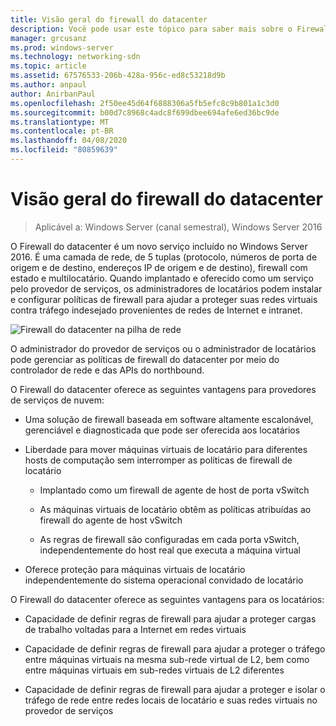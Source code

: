 ```yaml
---
title: Visão geral do firewall do datacenter
description: Você pode usar este tópico para saber mais sobre o Firewall do datacenter, que é uma camada de rede, 5 tuplas (protocolo, números de porta de origem e de destino, endereços IP de origem e de destino), firewall multilocatário com estado no Windows Server 2016.
manager: grcusanz
ms.prod: windows-server
ms.technology: networking-sdn
ms.topic: article
ms.assetid: 67576533-206b-428a-956c-ed8c53218d9b
ms.author: anpaul
author: AnirbanPaul
ms.openlocfilehash: 2f50ee45d64f6888306a5fb5efc8c9b801a1c3d0
ms.sourcegitcommit: b00d7c8968c4adc8f699dbee694afe6ed36bc9de
ms.translationtype: MT
ms.contentlocale: pt-BR
ms.lasthandoff: 04/08/2020
ms.locfileid: "80859639"
---
```

# <a name="datacenter-firewall-overview"></a>Visão geral do firewall do datacenter

>Aplicável a: Windows Server (canal semestral), Windows Server 2016

O Firewall do datacenter é um novo serviço incluído no Windows Server 2016. É uma camada de rede, de 5 tuplas (protocolo, números de porta de origem e de destino, endereços IP de origem e de destino), firewall com estado e multilocatário. Quando implantado e oferecido como um serviço pelo provedor de serviços, os administradores de locatários podem instalar e configurar políticas de firewall para ajudar a proteger suas redes virtuais contra tráfego indesejado provenientes de redes de Internet e intranet.  
  
![Firewall do datacenter na pilha de rede](../../../media/Datacenter-Firewall-Overview/MultitenantFirewallOverview2.png)  
  
O administrador do provedor de serviços ou o administrador de locatários pode gerenciar as políticas de firewall do datacenter por meio do controlador de rede e das APIs do northbound.  
  
O Firewall do datacenter oferece as seguintes vantagens para provedores de serviços de nuvem:  
  
-   Uma solução de firewall baseada em software altamente escalonável, gerenciável e diagnosticada que pode ser oferecida aos locatários  
  
-   Liberdade para mover máquinas virtuais de locatário para diferentes hosts de computação sem interromper as políticas de firewall de locatário  
  
    -   Implantado como um firewall de agente de host de porta vSwitch  
  
    -   As máquinas virtuais de locatário obtêm as políticas atribuídas ao firewall do agente de host vSwitch  
  
    -   As regras de firewall são configuradas em cada porta vSwitch, independentemente do host real que executa a máquina virtual  
  
-   Oferece proteção para máquinas virtuais de locatário independentemente do sistema operacional convidado de locatário  
  
O Firewall do datacenter oferece as seguintes vantagens para os locatários:  
  
-   Capacidade de definir regras de firewall para ajudar a proteger cargas de trabalho voltadas para a Internet em redes virtuais  
  
-   Capacidade de definir regras de firewall para ajudar a proteger o tráfego entre máquinas virtuais na mesma sub-rede virtual de L2, bem como entre máquinas virtuais em sub-redes virtuais de L2 diferentes  
  
-   Capacidade de definir regras de firewall para ajudar a proteger e isolar o tráfego de rede entre redes locais de locatário e suas redes virtuais no provedor de serviços  
  


